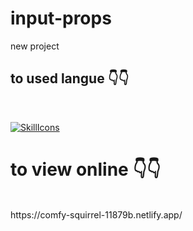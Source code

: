 # input-props
new project


<h2>to used langue 👇👇</h2>
<br/>


[![SkillIcons](https://skillicons.dev/icons?i=html,css,js)](https://skillicons.dev)<br/>



<h1>to view online 👇👇</h1>
<br/>
https://comfy-squirrel-11879b.netlify.app/
